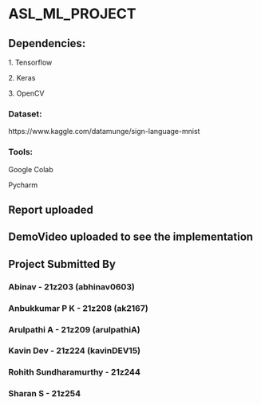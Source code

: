 # ASL_ML_PROJECT

<h2>Dependencies:</h2>
  <p>1. Tensorflow</p>
  <p>2. Keras</p>
  <p>3. OpenCV</p>

  <h3>Dataset:</h3>
<link>https://www.kaggle.com/datamunge/sign-language-mnist</link>

<h3>Tools:</h3>
  <p>Google Colab</p>
  <p>Pycharm</p>
  <h2>Report uploaded</h2>
  <h2>DemoVideo uploaded to see the implementation</h2>

  <h2>Project Submitted By</h2>
   <h3>Abinav                  - 21z203 (abhinav0603)</h3>
   <h3>Anbukkumar P K          - 21z208 (ak2167)</h3>
   <h3>Arulpathi A             - 21z209 (arulpathiA)</h3>
   <h3>Kavin Dev               - 21z224 (kavinDEV15)</h3>
   <h3>Rohith Sundharamurthy   - 21z244</h3>
   <h3>Sharan S                - 21z254</h3>
  
  
